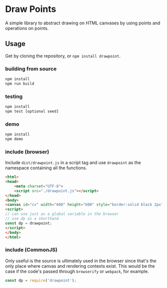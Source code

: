 # Draw Points
A simple library to abstract drawing on HTML canvases by 
using points and operations on points.

## Usage
Get by cloning the repository, or `npm install drawpoint`.

### building from source
```bash
npm install
npm run build
```

### testing
```bash
npm install
npm test [optional seed]
```

### demo
```bash
npm install
npm demo
```

### include (browser)

Include `dist/drawpoint.js` in a script tag and use `drawpoint` as the namespace containing all the functions.

```html
<html>
<head>
    <meta charset="UTF-8">
    <script src="./drawpoint.js"></script>
</head>
<body>
<canvas id="cv" width="600" height="600" style="border:solid black 2px"></canvas>
<script>
// can use just as a global variable in the browser
// use dp as a shorthand
const dp = drawpoint;
</script>
</body>
</html>
```

### include (CommonJS)
Only useful is the source is ultimately used in the browser since that's the only
place where canvas and rendering contexts exist. This would be the case if the
code's passed through `browserify` or `webpack`, for example.
```javascript
const dp = require('drawpoint');
```
